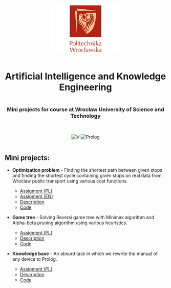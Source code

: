 <div align="center" style="display:grid;place-items:center;">
<p>
    <img src="./docs/pwr.png" height="150">
</p>
<h1> Artificial Intelligence and Knowledge Engineering </h1>
<h3> Mini projects for course at Wrocław University of Science and Technology </h2>
<br>

![V](https://img.shields.io/badge/V-%235D87BF.svg?style=for-the-badge&logo=V&logoColor=white)
![Prolog](https://img.shields.io/badge/Prolog-%23000000.svg?style=for-the-badge&logoColor=white)
<!-- ![Python](https://img.shields.io/badge/python-%233670A0?style=for-the-badge&logo=python&logoColor=white)
![PyTorch](https://img.shields.io/badge/pytorch-%23EE4C2C?style=for-the-badge&logo=pytorch&logoColor=white) -->
</div>

## Mini projects:

* **Optimization problem** - Finding the shortest path between given stops and finding the shortest cycle containing given stops on real data from Wroclaw public transport using various cost functions.
  * [Assigment (PL)](./docs/Lab_1_PL.pdf)
  * [Assigment (EN)](./docs/Lab_1_EN.pdf)
  * [Description](./Project1/README.md)
  * [Code](./Project1/src/)

* **Game tree** - Solving Reversi game tree with Minimax algorithm and Alpha-beta pruning algorithm using various heuristics.
  * [Assigment (PL)](./docs/Lab_2_PL.pdf)
  * [Description](./Project2/README.md)
  * [Code](./Project2/src/)

* **Knowledge base** - An absurd task in which we rewrite the manual of any device to Prolog.
  * [Assigment (PL)](./docs/Lab_3_PL.pdf)
  * [Description](./Project3/README.md)
  * [Code](./Project3/src/)
